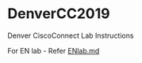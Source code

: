 # DenverCC2019
Denver CiscoConnect Lab Instructions

For EN lab - Refer [ENlab.md](https://github.com/akshaycisco/DenverCC2019/edit/master/ENLab.md)
